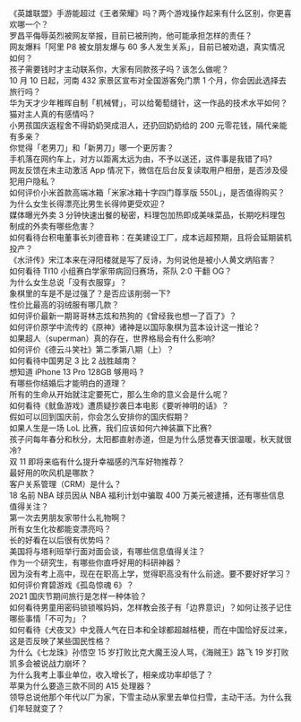 《英雄联盟》手游能超过《王者荣耀》吗？两个游戏操作起来有什么区别，你更喜欢哪一个？  
罗昌平侮辱英烈被网友举报，目前已被刑拘，他可能承担怎样的责任？  
网友爆料「阿里 P8 被女朋友爆与 60 多人发生关系」，目前已被劝退，真实情况如何？  
孩子需要钱时才主动联系你，大家有同款孩子吗？该怎么做呢？  
10 月 10 日起，河南 432 家景区宣布对全国游客免门票 1 个月，你会因此选择去旅行吗？  
华为天才少年稚晖自制「机械臂」，可以给葡萄缝针，这一作品的技术水平如何？  
猫对主人真的有感情吗？  
小男孩国庆返程舍不得奶奶哭成泪人，还扔回奶奶给的 200 元零花钱，隔代亲能有多亲？  
你觉得「老男刀」和「新男刀」哪一个更厉害？  
手机落在网约车上，对方以距离太远为由，不予以送还，这件事是我错了吗?  
网友反馈在未主动激活 App 情况下，微信在后台反复读取用户相册，是否涉及侵犯用户隐私？  
如何评价小米首款高端冰箱「米家冰箱十字四门尊享版 550L」，是否值得购买？  
为什么女生长得漂亮比男生长得帅更受欢迎？  
媒体曝光外卖 3 分钟快速出餐的秘密，料理包加热即成美味菜品，长期吃料理包制成的外卖有哪些危害？  
如何看待台积电董事长刘德音称：在美建设工厂，成本远超预期，且将会延期装机投产？  
《水浒传》宋江本来在浔阳楼就是写了反诗，为何说他是被小人黄文炳陷害？  
如何看待 TI10 小组赛白学家带病回归赛场，茶队 2:0 干翻 OG？  
为什么女生总说「没有衣服穿」？  
象棋里的车是不是过强了？是否应该削弱一下?  
性价比最高的羽绒服有哪几款？  
如何评价最新一期哥哥林志炫和热狗的《曾经我也想一了百了》？  
如何评价原学中流传的《原神》诸神是以国际象棋为蓝本设计这一推论？  
如果超人（superman）真的存在，世界格局会有什么影响?  
如何评价《德云斗笑社》第二季第八期（上）？  
如何看待中国男足 3 比 2 战胜越南？  
想知道 iPhone 13 Pro 128GB 够用吗 ?  
有哪些你结婚后才能明白的道理？  
所有的生命从开始就注定要死亡，那么生命的意义会是什么呢？  
如何看待《鱿鱼游戏》遭质疑抄袭日本电影《要听神明的话》？  
假如可以回到国庆前，你会怎么安排你的国庆假期？  
如果人生是一场 LoL 比赛，我们应该如何六神装赢下比赛?  
孩子问每年春分和秋分，太阳都直射赤道，但是为什么感觉春天很温暖，秋天就很冷?  
双 11 即将来临有什么提升幸福感的汽车好物推荐？  
最好用的吹风机是哪款？  
客户关系管理（CRM）是什么？  
18 名前 NBA 球员因从 NBA 福利计划中骗取 400 万美元被逮捕，还有哪些信息值得关注？  
第一次去男朋友家带什么礼物啊？  
所有女生化妆都能变漂亮吗？  
长的好看在以后很有优势吗？  
美国将与塔利班举行面对面会谈，有哪些信息值得关注？  
作为一个研究生，有哪些你直呼好用的科研神器？  
因为没有考上高中，现在在职高上学，觉得职高没有什么前途。要不要好好学习？  
如何评价育碧游戏《孤岛惊魂 6》？  
2021 国庆节期间旅行是怎样一种体验？  
如何看待男童用密码锁锁喉妈妈，怎样教会孩子有「边界意识」？如何让孩子记住哪些事情「不可为」？  
如何看待《犬夜叉》中戈薇人气在日本和全球都超越桔梗，而在中国恰好反过来，这是否反映了某些国民性格？  
为什么《七龙珠》孙悟空 15 岁打败比克大魔王没人骂，《海贼王》路飞 19 岁打败凯多会被说战力崩坏？  
为什么我考上事业单位，收入增长了，相亲成功率却低了？  
苹果为什么要造三款不同的 A15 处理器？  
领导总说他那个年代以厂为家，下雪主动从家里去单位扫雪，主动干活。为什么我们年轻就变了？  
